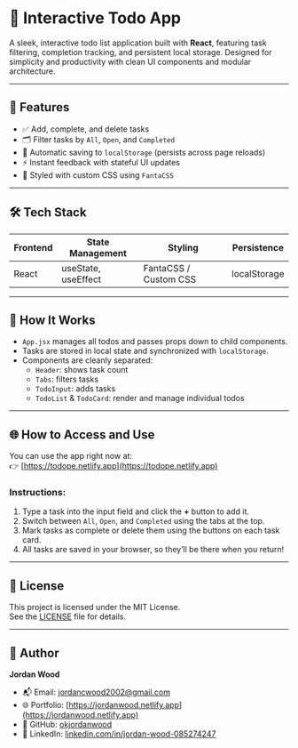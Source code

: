 # 📝 Interactive Todo App

A sleek, interactive todo list application built with **React**, featuring task filtering, completion tracking, and persistent local storage. Designed for simplicity and productivity with clean UI components and modular architecture.

---

## 🚀 Features

- ✅ Add, complete, and delete tasks
- 🗂️ Filter tasks by `All`, `Open`, and `Completed`
- 💾 Automatic saving to `localStorage` (persists across page reloads)
- ⚡ Instant feedback with stateful UI updates
- 🎨 Styled with custom CSS using `FantaCSS`

---

## 🛠️ Tech Stack

| Frontend | State Management | Styling     | Persistence |
|----------|------------------|-------------|-------------|
| React    | useState, useEffect | FantaCSS / Custom CSS | localStorage |

---

## 🧪 How It Works

- `App.jsx` manages all todos and passes props down to child components.
- Tasks are stored in local state and synchronized with `localStorage`.
- Components are cleanly separated:
  - `Header`: shows task count
  - `Tabs`: filters tasks
  - `TodoInput`: adds tasks
  - `TodoList` & `TodoCard`: render and manage individual todos

---

## 🌐 How to Access and Use

You can use the app right now at:  
👉 [https://todope.netlify.app](https://todope.netlify.app)

### Instructions:
1. Type a task into the input field and click the **+** button to add it.
2. Switch between `All`, `Open`, and `Completed` using the tabs at the top.
3. Mark tasks as complete or delete them using the buttons on each task card.
4. All tasks are saved in your browser, so they’ll be there when you return!

---

## 📄 License

This project is licensed under the MIT License.  
See the [LICENSE](LICENSE) file for details.

---

## 👤 Author

**Jordan Wood**  
- 📬 Email: [jordancwood2002@gmail.com](mailto:jordancwood2002@gmail.com)  
- 🌐 Portfolio: [https://jordanwood.netlify.app](https://jordanwood.netlify.app)  
- 🐙 GitHub: [okjordanwood](https://github.com/okjordanwood)  
- 🔗 LinkedIn: [linkedin.com/in/jordan-wood-085274247](https://www.linkedin.com/in/jordan-wood-085274247)
   
